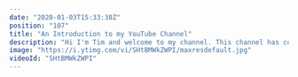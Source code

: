 ```yaml
---
date: "2020-01-03T15:33:38Z"
position: "107"
title: "An Introduction to my YouTube Channel"
description: "Hi I'm Tim and welcome to my channel. This channel has content about web development. I do guides and in-depth pieces about development topics but I also interview prominent members of our community. \n\nI interview people that are amazing at their job in the tech industry. I try to find the tools and best practices they use to shine on conference stages, contribute to open source projects or when they deliver high quality work.\n\nIf you like this sort of stuff, subscribe! I'll see you in the comments.\n\nA little bit about me:\nTim is a web developer from Amsterdam who moved to Paris to explore the magical world of luxury clients and baguettes. He likes to build fancy websites, make music and cook food.\n\nFollow me here:\nWebsite: https://timbenniks.nl/\nTwitter: https://twitter.com/timbenniks\nGithub: https://github.com/timbenniks"
image: "https://i.ytimg.com/vi/SHtBMWkZWPI/maxresdefault.jpg"
videoId: "SHtBMWkZWPI"
---
```


